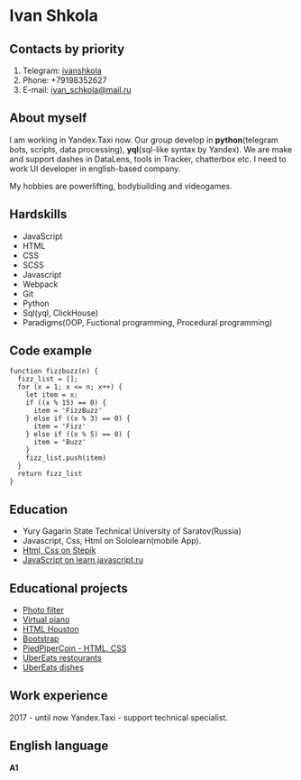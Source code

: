 # Ivan Shkola

## Contacts by priority

1. Telegram: [ivanshkola](t.me/ivanshkola)
2. Phone: +79198352627
3. E-mail: ivan_schkola@mail.ru

## About myself

I am working in Yandex.Taxi now.
Our group develop in **python**(telegram bots, scripts, data processing), **yql**(sql-like syntax by Yandex).
We are make and support dashes in DataLens, tools in Tracker, chatterbox etc.
I need to work UI developer in english-based company.

My hobbies are powerlifting, bodybuilding and videogames.

## Hardskills

- JavaScript
- HTML
- CSS
- SCSS
- Javascript
- Webpack
- Git
- Python
- Sql(yql, ClickHouse)
- Paradigms(OOP, Fuctional programming, Procedural programming)

## Code example

```
function fizzbuzz(n) {
  fizz_list = [];
  for (x = 1; x <= n; x++) {
    let item = x;
    if ((x % 15) == 0) {
      item = 'FizzBuzz'
    } else if ((x % 3) == 0) {
      item = 'Fizz'
    } else if ((x % 5) == 0) {
      item = 'Buzz'
    }
    fizz_list.push(item)
  }
  return fizz_list
}
```

## Education

- Yury Gagarin State Technical University of Saratov(Russia)
- Javascript, Css, Html on Sololearn(mobile App).
- [Html, Css on Stepik](https://stepik.org/course/38218/promo)
- [JavaScript on learn.javascript.ru](https://learn.javascript.ru/)

## Educational projects

- [Photo filter](https://rolling-scopes-school.github.io/versus-25-JSFE2021Q1/photo-filter/)
- [Virtual piano](https://rolling-scopes-school.github.io/versus-25-JSFE2021Q1/virtual-piano/)
- [HTML Houston](https://versus-25.github.io/houston_homework/)
- [Bootstrap](https://versus-25.github.io/lending_bootsrap/)
- [PiedPiperCoin - HTML, CSS](https://versus-25.github.io/piedpipercoin/)
- [UberEats restourants](https://versus-25.github.io/ubereats/)
- [UberEats dishes](https://versus-25.github.io/ubereats2/)

## Work experience

2017 - until now Yandex.Taxi - support technical specialist.

## English language

**A1**
